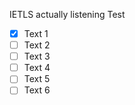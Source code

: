 IETLS actually listening Test

- [X] Text 1
- [ ] Text 2
- [ ] Text 3
- [ ] Text 4
- [ ] Text 5
- [ ] Text 6
